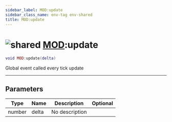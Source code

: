 ```yaml
---
sidebar_label: MOD:update
sidebar_class_name: env-tag env-shared
title: MOD:update
---
```


# <img src='/img/wiki/shared.png' alt='shared' data-tag='env-tag' /> [MOD](../mod/README.md):update

```lua
void MOD:update(delta)
```

Global event called every tick update<br/>

-----------------
## Parameters

| Type   | Name | Description | Optional |
| ------ | ---- | ----------- | -------: |
| number | delta | No description |   |
